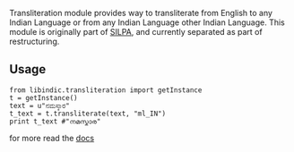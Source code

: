 Transliteration module provides way to transliterate from
English to any Indian Language or from any Indian Language
other Indian Language. This module is originally part of
[SILPA](http://silpa.org.in), and currently separated as part
of restructuring.

## Usage ##
    from libindic.transliteration import getInstance
    t = getInstance()
    text = u"ನಮಸ್ಕಾರ"
    t_text = t.transliterate(text, "ml_IN")
    print t_text #"നമസ്കാര"


for more read the [docs](http://transliteration.rtfd.org)

